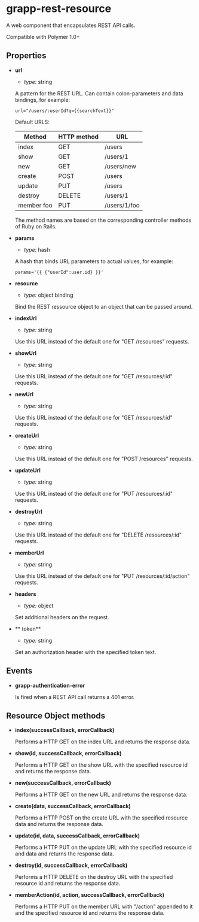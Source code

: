 grapp-rest-resource
===================

A web component that encapsulates REST API calls.

Compatible with Polymer 1.0+

Properties
----------

  * **url**

    - *type:* string

    A pattern for the REST URL. Can contain colon-parameters and data bindings, for example:

    `url="/users/:userId?q={{searchText}}"`

    Default URLS:

    Method        | HTTP method | URL
    ------------- | ----------- | ---
    index         | GET         | /users
    show          | GET         | /users/1
    new           | GET         | /users/new
    create        | POST        | /users
    update        | PUT         | /users
    destroy       | DELETE      | /users/1
    member foo    | PUT         | /users/1/foo
    
    The method names are based on the corresponding controller methods of Ruby on Rails. 

  * **params**

    - *type:* hash

    A hash that binds URL parameters to actual values, for example:

    `params='{{ {"userId":user.id} }}'`

  * **resource**

    - *type:* object binding

    Bind the REST ressource object to an object that can be passed around.

  * **indexUrl**

    - *type:* string

    Use this URL instead of the default one for "GET /resources" requests.

  * **showUrl**

    - *type:* string

    Use this URL instead of the default one for "GET /resources/:id" requests.

  * **newUrl**

    - *type:* string

    Use this URL instead of the default one for "GET /resources/:id" requests.

  * **createUrl**

    - *type:* string

    Use this URL instead of the default one for "POST /resources" requests.

  * **updateUrl**

    - *type:* string

    Use this URL instead of the default one for "PUT /resources/:id" requests.

  * **destroyUrl**

    - *type:* string

    Use this URL instead of the default one for "DELETE /resources/:id" requests.

  * **memberUrl**

    - *type:* string

    Use this URL instead of the default one for "PUT /resources/:id/action" requests.

  * **headers**

    - *type:* object

    Set additional headers on the request.

  * ** token**

    - *type:* string

    Set an authorization header with the specified token text.

Events
------

  * **grapp-authentication-error**

    Is fired when a REST API call returns a 401 error.

Resource Object methods
-----------------------

  * **index(successCallback, errorCallback)**

    Performs a HTTP GET on the index URL and returns the response data.

  * **show(id, successCallback, errorCallback)**

    Performs a HTTP GET on the show URL with the specified resource id and returns the response
    data.

  * **new(successCallback, errorCallback)**

    Performs a HTTP GET on the new URL and returns the response data.

  * **create(data, successCallback, errorCallback)**

    Performs a HTTP POST on the create URL with the specified resource data and returns
    the response data.

  * **update(id, data, successCallback, errorCallback)**

    Performs a HTTP PUT on the update URL with the specified resource id and data and returns
    the response data.

  * **destroy(id, successCallback, errorCallback)**

    Performs a HTTP DELETE on the destroy URL with the specified resource id and returns the response
    data.

  * **memberAction(id, action, successCallback, errorCallback)**

    Performs a HTTP PUT on the member URL with "/action" appended to it and the specified resource
    id and returns the response data.
